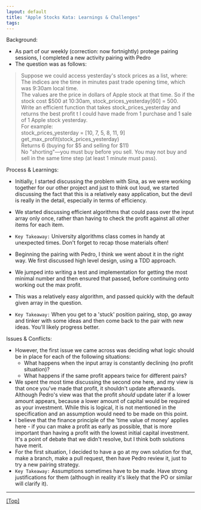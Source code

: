 ```yaml
---
layout: default
title: "Apple Stocks Kata: Learnings & Challenges"
tags:
---
```


Background:
- As part of our weekly (correction: now fortnightly) protege pairing sessions, I completed a new activity pairing with Pedro
- The question was as follows:

> Suppose we could access yesterday's stock prices as a list, where:
The indices are the time in minutes past trade opening time, which was 9:30am local time.  
The values are the price in dollars of Apple stock at that time.
So if the stock cost $500 at 10:30am, stock_prices_yesterday[60] = 500.  
Write an efficient function that takes stock_prices_yesterday and returns the best profit t I could have made from 1 purchase and 1 sale of 1 Apple stock yesterday.  
   For example:  
   stock_prices_yesterday = [10, 7, 5, 8, 11, 9]  
  get_max_profit(stock_prices_yesterday)  
  Returns 6 (buying for $5 and selling for $11)  
  No "shorting"—you must buy before you sell. You may not buy and sell in the same time step (at least 1 minute must pass).

Process & Learnings:
- Initially, I started discussing the problem with Sina, as we were working together for our other project and just to think out loud, we started discussing the fact that this is a relatively easy application, but the devil is really in the detail, especially in terms of efficiency.
- We started discussing efficient algorithms that could pass over the input array only once, rather than having to check the profit against all other items for each item.
- `Key Takeaway:` University algorithms class comes in handy at unexpected times. Don't forget to recap those materials often!

- Beginning the pairing with Pedro, I think we went about it in the right way. We first discussed high level design, using a TDD approach.
- We jumped into writing a test and implementation for getting the most minimal number and then ensured that passed, before continuing onto working out the max profit.
- This was a relatively easy algorithm, and passed quickly with the default given array in the question.
- `Key Takeaway:` When you get to a 'stuck' position pairing, stop, go away and tinker with some ideas and then come back to the pair with new ideas. You'll likely progress better.

Issues & Conflicts:
- However, the first issue we came across was deciding what logic should be in place for each of the following situations:
  - What happens when the input array is constantly declining (no profit situation)?
  - What happens if the same profit appears twice for different pairs?
- We spent the most time discussing the second one here, and my view is that once you've made that profit, it shouldn't update afterwards. Although Pedro's view was that the profit _should_ update later if a lower amount appears, because a lower amount of capital would be required as your investment. While this is logical, it is not mentioned in the specification and an assumption would need to be made on this point.
- I believe that the finance principle of the 'time value of money' applies here - if you can make a profit as early as possible, that is more important than having a profit with the lowest initial capital investment. It's a point of debate that we didn't resolve, but I think both solutions have merit.
- For the first situation, I decided to have a go at my own solution for that, make a branch, make a pull request, then have Pedro review it, just to try a new pairing strategy.
- `Key Takeaway:` Assumptions sometimes have to be made. Have strong justifications for them (although in reality it's likely that the PO or similar will clarify it).

***

[[Top]](#top)
